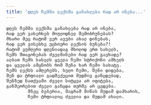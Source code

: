 ```yaml
---
title: 'დღეს ჩემმა ლექსმა განახლება რად არ ინება...'
---
```


    დღეს ჩემმა ლექსმა განახლება რად არ ინება,
    რად ვერ ვახერხებ მოულოდნელ შემობრუნებას?
    მხარი მეც რატომ ვერ ავუბი ახალ დინებას,
    რად ვერ ვისესხე უცხოური ლექსის ბუნება?!
    რატომ ვუმღერი დღენიადაგ მხოლოდ ერთ სახელს,
    ჩემს შთაგონებას ძველმანები რად ვერ გავხადე?
    ალბათ ჩემს სახელს ყველა ჩემი სტრიქონი ამხელს
    და ყველას ამცნობს რომ შენა ხარ ჩემი სახატე.
    ჩემს ლექსს ამღერებს, სულო ჩემო, შენი დიდება,
    შენ და ტრფიალი გადმექეცით მუდმივ განცდებად,
    შენზედ ნათქვამი ძველი სიტყვა არ იფიტება,
    განმეორებით ძველი განცდა თურმე არ ცვდება.
            მზეც ბებერია, მაგრამ მიწას მუდამ დაჰხარის,
            ჩემი ტრფიალიც ძველია და მუდამ ახალი.
